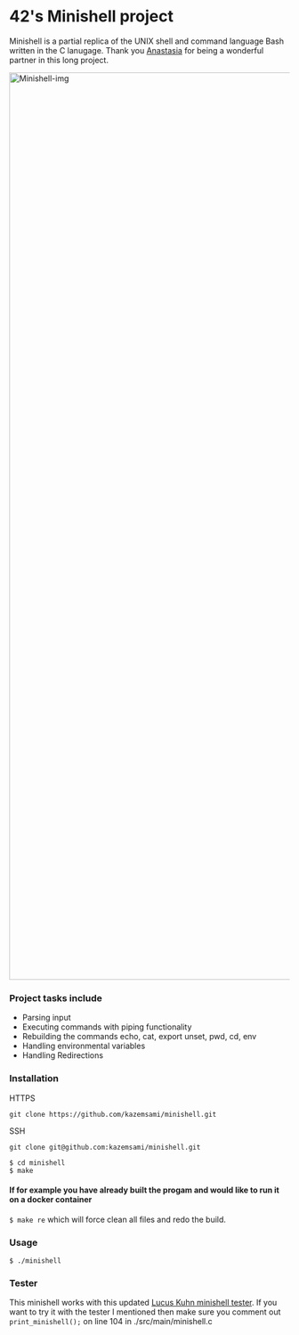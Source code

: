 # 42's Minishell project
 
 
Minishell is a partial replica of the UNIX shell and command language Bash written in the C lanugage. Thank you [Anastasia](https://github.com/Anastasiia-Ni) for being a wonderful partner in this long project.

<img width="1630" alt="Minishell-img" src="https://user-images.githubusercontent.com/74882142/201451249-6bfb40db-f931-42b7-9bc3-335f64ad61dc.png">
 
 ### Project tasks include
 
 * Parsing input
 * Executing commands with piping functionality
 * Rebuilding the commands echo, cat, export unset, pwd, cd, env
 * Handling environmental variables
 * Handling Redirections

### Installation

HTTPS
```
git clone https://github.com/kazemsami/minishell.git
```
SSH
```
git clone git@github.com:kazemsami/minishell.git
```
```
$ cd minishell
$ make
```
#### If for example you have already built the progam and would like to run it on a docker container
`$ make re` which will force clean all files and redo the build.

### Usage
`$ ./minishell`

### Tester
This minishell works with this updated [Lucus Kuhn minishell tester](https://github.com/LucasKuhn/minishell_tester). If you want to try it with the tester I mentioned then make sure you comment out `print_minishell();` on line 104 in ./src/main/minishell.c
